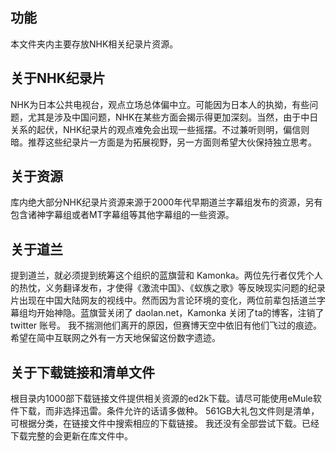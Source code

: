 ## 功能
本文件夹内主要存放NHK相关纪录片资源。
## 关于NHK纪录片
NHK为日本公共电视台，观点立场总体偏中立。可能因为日本人的执拗，有些问题，尤其是涉及中国问题，NHK在某些方面会揭示得更加深刻。当然，由于中日关系的起伏，NHK纪录片的观点难免会出现一些摇摆。不过兼听则明，偏信则暗。推荐这些纪录片一方面是为拓展视野，另一方面则希望大伙保持独立思考。
## 关于资源
库内绝大部分NHK纪录片资源来源于2000年代早期道兰字幕组发布的资源，另有包含诸神字幕组或者MT字幕组等其他字幕组的一些资源。
## 关于道兰
提到道兰，就必须提到统筹这个组织的蓝旗营和 Kamonka。两位先行者仅凭个人的热忱，义务翻译发布，才使得《激流中国》、《蚁族之歌》等反映现实问题的纪录片出现在中国大陆网友的视线中。然而因为言论环境的变化，两位前辈包括道兰字幕组均开始神隐。蓝旗营关闭了 daolan.net，Kamonka 关闭了ta的博客，注销了 twitter 账号。
我不揣测他们离开的原因，但赛博天空中依旧有他们飞过的痕迹。希望在简中互联网之外有一方天地保留这份数字遗迹。
## 关于下载链接和清单文件
根目录内1000部下载链接文件提供相关资源的ed2k下载。请尽可能使用eMule软件下载，而非选择迅雷。条件允许的话请多做种。
561GB大礼包文件则是清单，可根据分类，在链接文件中搜索相应的下载链接。
我还没有全部尝试下载。已经下载完整的会更新在库文件中。
